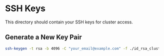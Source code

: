 # SSH Keys

This directory should contain your SSH keys for cluster access.

## Generate a New Key Pair

```bash
ssh-keygen -t rsa -b 4096 -C "your_email@example.com" -f ./id_rsa_cluster
